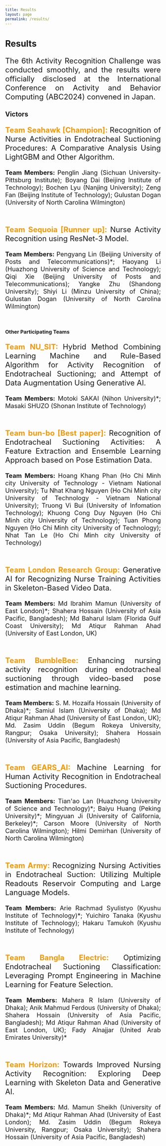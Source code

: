```yaml
---
title: Results
layout: page
permalink: /results/
---
```


<h1><strong>Results</strong></h1>
<p style="font-size:24px" align="justify">The 6th Activity Recognition Challenge was conducted smoothly, and the results were officially disclosed at the International Conference on Activity and Behavior Computing (ABC2024) convened in Japan.</p>

<h2><strong>Victors</strong></h2>
<p style="font-size:24px" align="justify"><span style="color: #f69801"><strong>Team Seahawk [Champion]: </strong></span>Recognition of Nurse Activities in Endotracheal Suctioning Procedures: A Comparative Analysis Using LightGBM and Other Algorithm.</p>
<p style="font-size:20px" align="justify"><strong>Team Members: </strong>Penglin Jiang (Sichuan University-Pittsburg Institute); Boyang Dai (Beijing Institute of Technology); Bochen Lyu (Nanjing University); Zeng Fan (Beijing Institute of Technology); Gulustan Dogan (University of North Carolina Wilmington)</p>
<br>
<p style="font-size:24px" align="justify"><span style="color: #f69801"><strong>Team Sequoia [Runner up]: </strong></span>Nurse Activity Recognition using ResNet-3 Model.</p>
<p style="font-size:20px" align="justify"><strong>Team Members: </strong>Pengyang Lin (Beijing University of Posts and Telecommunications)*; Haoyang Li (Huazhong University of Science and Technology); Qiqi Xie (Beijing University of Posts and Telecommunications); Yangke Zhu (Shandong University); Shiyi Li (Minzu University of China); Gulustan Dogan (University of North Carolina Wilmington)</p>
<br>
<h3><strong>Other Participating Teams</strong></h3>
<p style="font-size:24px" align="justify"><span style="color: #f69801"><strong>Team NU_SIT: </strong></span>Hybrid Method Combining Learning Machine and Rule-Based Algorithm for Activity Recognition of Endotracheal Suctioning; and Attempt of Data Augmentation Using Generative AI.</p>
<p style="font-size:20px" align="justify"><strong>Team Members: </strong>Motoki SAKAI (Nihon University)*; Masaki SHUZO (Shonan Institute of Technology)</p>
<br>
<p style="font-size:24px" align="justify"><span style="color: #f69801"><strong>Team bun-bo [Best paper]: </strong></span>Recognition of Endotracheal Suctioning Activities: A Feature Extraction and Ensemble Learning Approach based on Pose Estimation Data.</p>
<p style="font-size:20px" align="justify"><strong>Team Members: </strong>Hoang Khang Phan (Ho Chi Minh city University of Technology - Vietnam National University); Tu Nhat Khang Nguyen (Ho Chi Minh city University of Technology - Vietnam National University); Truong Vi Bui (University of Infomation Technology); Khuong Cong Duy Nguyen (Ho Chi Minh city University of Technology); Tuan Phong Nguyen (Ho Chi Minh city University of Technology); Nhat Tan Le (Ho Chi Minh city University of Technology)</p>
<br>
<p style="font-size:24px" align="justify"><span style="color: #f69801"><strong>Team London Research Group: </strong></span>Generative AI for Recognizing Nurse Training Activities in Skeleton-Based Video Data.</p>
<p style="font-size:20px" align="justify"><strong>Team Members: </strong>Md Ibrahim Mamun (University of East London)*; Shahera Hossain (University of Asia Pacific, Bangladesh); Md Baharul Islam (Florida Gulf Coast University); Md Atiqur Rahman Ahad (University of East London, UK)</p>
<br>
<p style="font-size:24px" align="justify"><span style="color: #f69801"><strong>Team BumbleBee: </strong></span>Enhancing nursing activity recognition during endotracheal suctioning through video-based pose estimation and machine learning.</p>
<p style="font-size:20px" align="justify"><strong>Team Members: </strong>S. M. Hozaifa Hossain (University of Dhaka)*; Samiul Islam (University of Dhaka); Md Atiqur Rahman Ahad (University of East London, UK); Md. Zasim Uddin (Begum Rokeya University, Rangpur; Osaka University); Shahera Hossain (University of Asia Pacific, Bangladesh)</p>
<br>
<p style="font-size:24px" align="justify"><span style="color: #f69801"><strong>Team GEARS_AI: </strong></span>Machine Learning for Human Activity Recognition in Endotracheal Suctioning Procedures.</p>
<p style="font-size:20px" align="justify"><strong>Team Members: </strong>Tian'ao Lan (Huazhong University of Science and Technology)*; Baiyu Huang (Peking University)*; Mingyuan Ji (University of California, Berkeley)*; Carson Moore (University of North Carolina Wilmington); Hilmi Demirhan (University of North Carolina Wilmington)</p>
<br>
<p style="font-size:24px" align="justify"><span style="color: #f69801"><strong>Team Army: </strong></span>Recognizing Nursing Activities in Endotracheal Suction: Utilizing Multiple Readouts Reservoir Computing and Large Language Models.</p>
<p style="font-size:20px" align="justify"><strong>Team Members: </strong>Arie Rachmad Syulistyo (Kyushu Institute of Technology)*; Yuichiro Tanaka (Kyushu Institute of Technology); Hakaru Tamukoh (Kyushu Institute of Technology)</p>
<br>
<p style="font-size:24px" align="justify"><span style="color: #f69801"><strong>Team Bangla Electric: </strong></span>Optimizing Endotracheal Suctioning Classification: Leveraging Prompt Engineering in Machine Learning for Feature Selection.</p>
<p style="font-size:20px" align="justify"><strong>Team Members: </strong>Mahera R Islam (University of Dhaka); Anik Mahmud Ferdous (University of Dhaka); Shahera Hossain (University of Asia Pacific, Bangladesh); Md Atiqur Rahman Ahad (University of East London, UK); Fady Alnajjar (United Arab Emirates University)*</p>
<br>
<p style="font-size:24px" align="justify"><span style="color: #f69801"><strong>Team Horizon: </strong></span>Towards Improved Nursing Activity Recognition: Exploring Deep Learning with Skeleton Data and Generative AI.</p>
<p style="font-size:20px" align="justify"><strong>Team Members: </strong>Md. Mamun Sheikh (University of Dhaka)*; Md Atiqur Rahman Ahad (University of East London); Md. Zasim Uddin (Begum Rokeya University, Rangpur; Osaka University); Shahera Hossain (University of Asia Pacific, Bangladesh)</p>